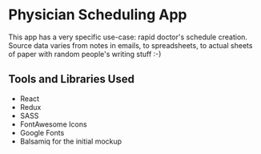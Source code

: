 # Physician Scheduling App

This app has a very specific use-case: rapid doctor's schedule creation. Source data varies from notes in emails, to spreadsheets, to actual sheets of paper with random people's writing stuff :-)

## Tools and Libraries Used
* React
* Redux
* SASS
* FontAwesome Icons
* Google Fonts
* Balsamiq for the initial mockup